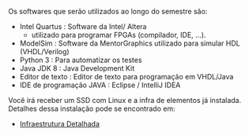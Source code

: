 Os softwares que serão utilizados ao longo do semestre são:

- Intel Quartus : Software da Intel/ Altera 
    - utilizado para programar FPGAs (compilador, IDE, ...).
- ModelSim : Software da MentorGraphics utilizado para simular HDL (VHDL/Verilog)
- Python 3 : Para automatizar os testes 
- Java JDK 8 : Java Development Kit 
- Editor de texto : Editor de texto para programação em VHDL/Java
- IDE de programação JAVA : Eclipse / IntelliJ IDEA 

Você irá receber um SSD com Linux e a infra de elementos já instalada. Detalhes dessa instalação pode se encontrado em:

- [Infraestrutura Detalhada](https://github.com/Insper/404/blob/master/elementos/Guia_Instalacao_Quartus17.01_CycloneV_ModelSim.md)


